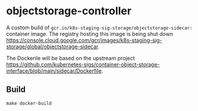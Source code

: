 # objectstorage-controller

A custom build of `gcr.io/k8s-staging-sig-storage/objectstorage-sidecar:` container image. The registry hosting this image is being shut down https://console.cloud.google.com/gcr/images/k8s-staging-sig-storage/global/objectstorage-sidecar. 

The Dockerile will be based on the upstream project https://github.com/kubernetes-sigs/container-object-storage-interface/blob/main/sidecar/Dockerfile.

## Build

```shell
make docker-build
```
